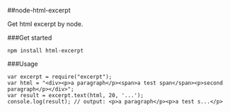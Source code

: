 ##node-html-excerpt

Get html excerpt by node.

###Get started

    npm install html-excerpt

###Usage

    var excerpt = require("excerpt");
    var html = "<div><p>a paragraph</p><span>a test span</span><p>second paragraph</p></div>";
    var result = excerpt.text(html, 20, '...');
    console.log(result); // output: <p>a paragraph</p><p>a test s...</p>
